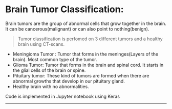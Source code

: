 # Brain Tumor Classification:
Brain tumors are the group of abnormal cells that grow together in the brain. It can be cancerous(malignant) or can also point to nothing(benign).<br>

> Tumor classification is perfomed on 3 different tumors and a healthy brain using CT-scans.<br>

* Meningioma Tumor : Tumor that forms in the meninges(Layers of the brain). Most common type of the tumor.<br>
* Glioma Tumor: Tumor that forms in the brain and spinal cord. It starts in the glial cells of the brain or spine.<br>
* Pituitary tumor: These kind of tumors are formed when there are abnormal growths that develop in our pituitary gland.<br>
* Healthy brain with no abnormalities.<br>

Code is implemented in Jupyter notebook using Keras
___
